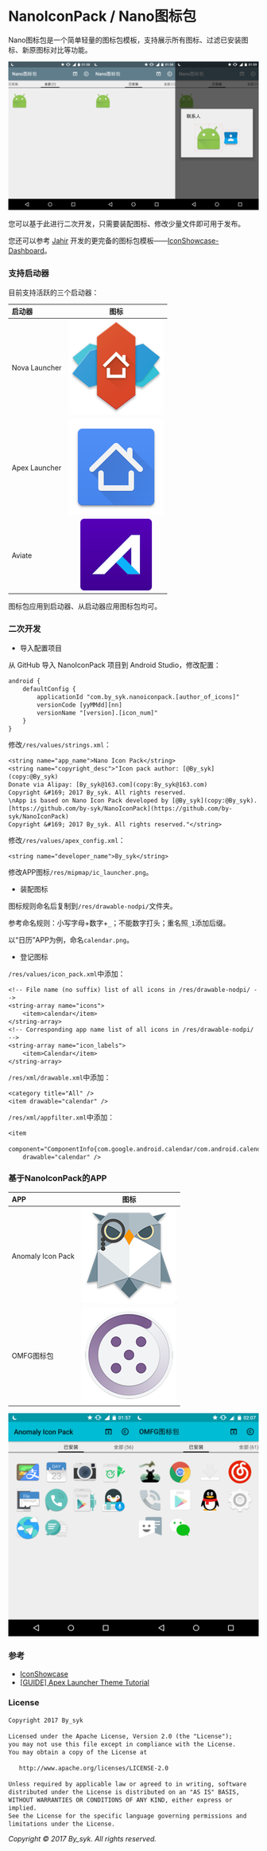 # NanoIconPack / Nano图标包


Nano图标包是一个简单轻量的图标包模板，支持展示所有图标、过滤已安装图标、新原图标对比等功能。

![Nano](art/screenshot_nano_3.png)

您可以基于此进行二次开发，只需要装配图标、修改少量文件即可用于发布。

您还可以参考 [Jahir](https://github.com/jahirfiquitiva) 开发的更完备的图标包模板——[IconShowcase-Dashboard](https://github.com/jahirfiquitiva/IconShowcase-Dashboard)。


### 支持启动器

目前支持活跃的三个启动器：

| 启动器 | 图标 |
| :---- | :----: |
| Nova Launcher | ![Nova](art/ic_launcher_nova.png) |
| Apex Launcher | ![Apex](art/ic_launcher_apex.png) |
| Aviate | ![Aviate](art/ic_launcher_aviate.png) |

图标包应用到启动器、从启动器应用图标包均可。


### 二次开发

- 导入配置项目

从 GitHub 导入 NanoIconPack 项目到 Android Studio，修改配置：
```
android {
    defaultConfig {
        applicationId "com.by_syk.nanoiconpack.[author_of_icons]"
        versionCode [yyMMdd][nn]
        versionName "[version].[icon_num]"
    }
}
```

修改`/res/values/strings.xml`：
```
<string name="app_name">Nano Icon Pack</string>
<string name="copyright_desc">"Icon pack author: [@By_syk](copy:@By_syk)
Donate via Alipay: [By_syk@163.com](copy:By_syk@163.com)
Copyright &#169; 2017 By_syk. All rights reserved.
\nApp is based on Nano Icon Pack developed by [@By_syk](copy:@By_syk).
[https://github.com/by-syk/NanoIconPack](https://github.com/by-syk/NanoIconPack)
Copyright &#169; 2017 By_syk. All rights reserved."</string>
```

修改`/res/values/apex_config.xml`：
```
<string name="developer_name">By_syk</string>
```

修改APP图标`/res/mipmap/ic_launcher.png`。

- 装配图标

图标规则命名后复制到`/res/drawable-nodpi/`文件夹。

参考命名规则：小写字母+数字+`_`；不能数字打头；重名照`_1`添加后缀。

以“日历”APP为例，命名`calendar.png`。

- 登记图标

`/res/values/icon_pack.xml`中添加：
```
<!-- File name (no suffix) list of all icons in /res/drawable-nodpi/ -->
<string-array name="icons">
    <item>calendar</item>
</string-array>
<!-- Corresponding app name list of all icons in /res/drawable-nodpi/ -->
<string-array name="icon_labels">
    <item>Calendar</item>
</string-array>
```

`/res/xml/drawable.xml`中添加：
```
<category title="All" />
<item drawable="calendar" />
```

`/res/xml/appfilter.xml`中添加：
```
<item
    component="ComponentInfo{com.google.android.calendar/com.android.calendar.AllInOneActivity}"
    drawable="calendar" />
```


### 基于NanoIconPack的APP

| APP | 图标 |
| :---- | :----: |
| Anomaly Icon Pack | ![Anomaly](art/ic_launcher_anomaly.png) |
| OMFG图标包 | ![OMFG](art/ic_launcher_omfg.png) |

![Anomaly](art/screenshot_anomaly_omfg.png)


### 参考

- [IconShowcase](https://github.com/jahirfiquitiva/IconShowcase)
- [[GUIDE] Apex Launcher Theme Tutorial](https://forum.xda-developers.com/showthread.php?t=1649891)


### License

    Copyright 2017 By_syk

    Licensed under the Apache License, Version 2.0 (the "License");
    you may not use this file except in compliance with the License.
    You may obtain a copy of the License at

       http://www.apache.org/licenses/LICENSE-2.0

    Unless required by applicable law or agreed to in writing, software
    distributed under the License is distributed on an "AS IS" BASIS,
    WITHOUT WARRANTIES OR CONDITIONS OF ANY KIND, either express or implied.
    See the License for the specific language governing permissions and
    limitations under the License.


*Copyright &#169; 2017 By_syk. All rights reserved.*